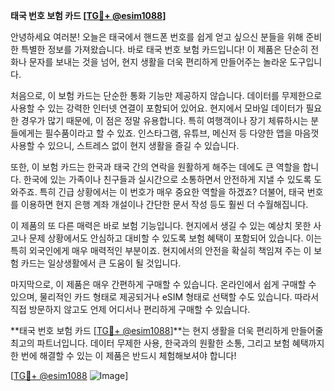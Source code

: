 **태국 번호 보험 카드 [[TG💪+ @esim1088](https://t.me/s/esim1088)]**

안녕하세요 여러분! 오늘은 태국에서 핸드폰 번호를 쉽게 얻고 싶으신 분들을 위해 준비한 특별한 정보를 가져왔습니다. 바로 태국 번호 보험 카드입니다! 이 제품은 단순히 전화나 문자를 보내는 것을 넘어, 현지 생활을 더욱 편리하게 만들어주는 놀라운 도구입니다.

처음으로, 이 보험 카드는 단순한 통화 기능만 제공하지 않습니다. 데이터를 무제한으로 사용할 수 있는 강력한 인터넷 연결이 포함되어 있어요. 현지에서 모바일 데이터가 필요한 경우가 많기 때문에, 이 점은 정말 유용합니다. 특히 여행객이나 장기 체류하시는 분들에게는 필수품이라고 할 수 있죠. 인스타그램, 유튜브, 메신저 등 다양한 앱을 마음껏 사용할 수 있으니, 스트레스 없이 현지 생활을 즐길 수 있습니다.

또한, 이 보험 카드는 한국과 태국 간의 연락을 원활하게 해주는 데에도 큰 역할을 합니다. 한국에 있는 가족이나 친구들과 실시간으로 소통하면서 안전하게 지낼 수 있도록 도와주죠. 특히 긴급 상황에서는 이 번호가 매우 중요한 역할을 하겠죠? 더불어, 태국 번호를 이용하면 현지 은행 계좌 개설이나 간단한 문서 작성 등도 훨씬 더 수월해집니다.

이 제품의 또 다른 매력은 바로 보험 기능입니다. 현지에서 생길 수 있는 예상치 못한 사고나 문제 상황에서도 안심하고 대비할 수 있도록 보험 혜택이 포함되어 있습니다. 이는 특히 외국인에게 매우 매력적인 부분이죠. 현지에서의 안전을 확실히 책임져 주는 이 보험 카드는 일상생활에서 큰 도움이 될 것입니다.

마지막으로, 이 제품은 매우 간편하게 구매할 수 있습니다. 온라인에서 쉽게 구매할 수 있으며, 물리적인 카드 형태로 제공되거나 eSIM 형태로 선택할 수도 있습니다. 따라서 직접 방문하지 않고도 언제 어디서나 편리하게 구매할 수 있습니다.

**태국 번호 보험 카드 [[TG💪+ @esim1088](https://t.me/s/esim1088)]**는 현지 생활을 더욱 편리하게 만들어줄 최고의 파트너입니다. 데이터 무제한 사용, 한국과의 원활한 소통, 그리고 보험 혜택까지 한 번에 해결할 수 있는 이 제품은 반드시 체험해보셔야 합니다!

[[TG💪+ @esim1088](https://t.me/s/esim1088) ![Image](https://i.postimg.cc/Y0z9fWf4/image.png)]